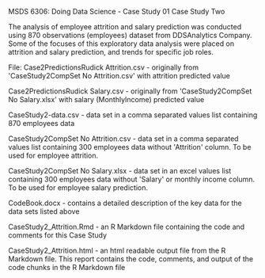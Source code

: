 MSDS 6306: Doing Data Science - Case Study 01
Case Study Two

The analysis of employee attrition and salary prediction was conducted using 870 observations (employees) dataset from DDSAnalytics Company.
Some of the focuses of this exploratory data analysis were placed on attrition and salary prediction, and trends for specific job roles.


File:
Case2PredictionsRudick Attrition.csv - originally from 'CaseStudy2CompSet No Attrition.csv' with attrition predicted value 

Case2PredictionsRudick Salary.csv - originally from 'CaseStudy2CompSet No Salary.xlsx' with salary (MonthlyIncome) predicted value 

CaseStudy2-data.csv - data set in a comma separated values list containing 870 employees data

CaseStudy2CompSet No Attrition.csv - data set in a comma separated values list containing 300 employees data without 'Attrition' column.  To be used for employee attrition.

CaseStudy2CompSet No Salary.xlsx - data set in an excel values list containing 300 employees data without 'Salary' or monthly income column.  To be used for employee salary prediction.

CodeBook.docx - contains a detailed description of the key data for the data sets listed above

CaseStudy2_Attrition.Rmd - an R Markdown file containing the code and comments for this Case Study

CaseStudy2_Attrition.html - an html readable output file from the R Markdown file. This report contains the code, comments, and output of the code chunks in the R Markdown file

